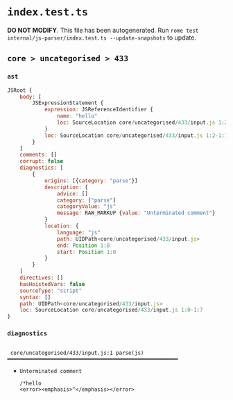 # `index.test.ts`

**DO NOT MODIFY**. This file has been autogenerated. Run `rome test internal/js-parser/index.test.ts --update-snapshots` to update.

## `core > uncategorised > 433`

### `ast`

```javascript
JSRoot {
	body: [
		JSExpressionStatement {
			expression: JSReferenceIdentifier {
				name: "hello"
				loc: SourceLocation core/uncategorised/433/input.js 1:2-1:7 (hello)
			}
			loc: SourceLocation core/uncategorised/433/input.js 1:2-1:7
		}
	]
	comments: []
	corrupt: false
	diagnostics: [
		{
			origins: [{category: "parse"}]
			description: {
				advice: []
				category: ["parse"]
				categoryValue: "js"
				message: RAW_MARKUP {value: "Unterminated comment"}
			}
			location: {
				language: "js"
				path: UIDPath<core/uncategorised/433/input.js>
				end: Position 1:0
				start: Position 1:0
			}
		}
	]
	directives: []
	hasHoistedVars: false
	sourceType: "script"
	syntax: []
	path: UIDPath<core/uncategorised/433/input.js>
	loc: SourceLocation core/uncategorised/433/input.js 1:0-1:7
}
```

### `diagnostics`

```

 core/uncategorised/433/input.js:1 parse(js) ━━━━━━━━━━━━━━━━━━━━━━━━━━━━━━━━━━━━━━━━━━━━━━━━━━━━━━━

  ✖ Unterminated comment

    /*hello
    <error><emphasis>^</emphasis></error>


```
